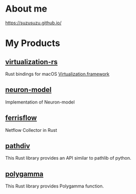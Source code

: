 # About me

https://suzusuzu.github.io/

# My Products

## [virtualization-rs](https://github.com/suzusuzu/virtualization-rs)

Rust bindings for macOS [Virtualization.framework](https://developer.apple.com/documentation/virtualization?language=objc)

## [neuron-model](https://github.com/suzusuzu/neuron-model)

Implementation of Neuron-model

## [ferrisflow](https://github.com/suzusuzu/ferrisflow)

Netflow Collector in Rust

## [pathdiv](https://github.com/suzusuzu/pathdiv)

This Rust library provides an API similar to pathlib of python.

## [polygamma](https://github.com/suzusuzu/polygamma)

This Rust library provides Polygamma function.
